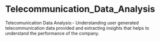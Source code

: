 # Telecommunication_Data_Analysis
Telecomunication Data Analysis:- Understanding user generated telecommunication data provided and extracting insights that helps to understand the performance of the company.
